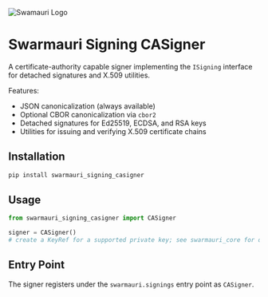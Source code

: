 ![Swamauri Logo](https://res.cloudinary.com/dbjmpekvl/image/upload/v1730099724/Swarmauri-logo-lockup-2048x757_hww01w.png)

# Swarmauri Signing CASigner

A certificate-authority capable signer implementing the `ISigning` interface for detached signatures and X.509 utilities.

Features:
- JSON canonicalization (always available)
- Optional CBOR canonicalization via `cbor2`
- Detached signatures for Ed25519, ECDSA, and RSA keys
- Utilities for issuing and verifying X.509 certificate chains

## Installation

```bash
pip install swarmauri_signing_casigner
```

## Usage

```python
from swarmauri_signing_casigner import CASigner

signer = CASigner()
# create a KeyRef for a supported private key; see swarmauri_core for details
```

## Entry Point

The signer registers under the `swarmauri.signings` entry point as `CASigner`.
